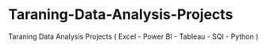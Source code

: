 # Taraning-Data-Analysis-Projects
Taraning Data Analysis Projects ( Excel - Power BI - Tableau - SQl - Python )
